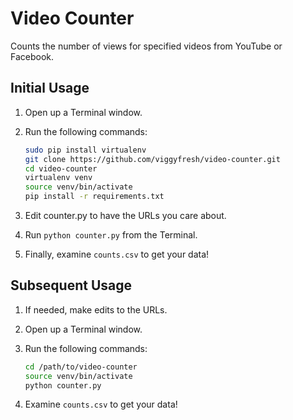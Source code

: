 # Video Counter

Counts the number of views for specified videos from YouTube or Facebook.

## Initial Usage

1. Open up a Terminal window.

2. Run the following commands:
    ```bash
    sudo pip install virtualenv
    git clone https://github.com/viggyfresh/video-counter.git
    cd video-counter
    virtualenv venv
    source venv/bin/activate
    pip install -r requirements.txt
    ```

3. Edit counter.py to have the URLs you care about.

4. Run `python counter.py` from the Terminal.

5. Finally, examine `counts.csv` to get your data!

## Subsequent Usage

1. If needed, make edits to the URLs.

2. Open up a Terminal window.

3. Run the following commands:
    ```bash
    cd /path/to/video-counter
    source venv/bin/activate
    python counter.py
    ```

4. Examine `counts.csv` to get your data!
